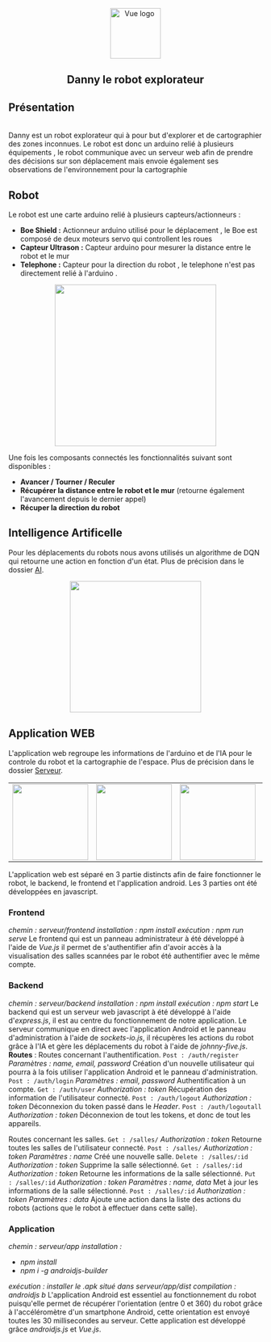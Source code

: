 <p align="center"><target="_blank" rel="noopener noreferrer"><img width="100" src="https://cdn.iconscout.com/icon/free/png-512/robot-97-415007.png" alt="Vue logo"></a></p>

<h2 align="center">Danny le robot explorateur</h2>

## Présentation 
<br>
Danny est un robot explorateur qui à pour but d'explorer et de cartographier des zones inconnues. 
Le robot est donc un arduino relié à plusieurs équipements , le robot communique avec un serveur web afin de prendre des décisions 
sur son déplacement mais envoie également ses observations de l'environnement pour la cartographie

## Robot 
Le robot est une carte arduino relié à plusieurs capteurs/actionneurs :
- **Boe Shield :** Actionneur arduino utilisé pour le déplacement , le Boe est composé de deux moteurs servo qui controllent les roues 
- **Capteur Ultrason :** Capteur arduino pour mesurer la distance entre le robot et le mur
- **Telephone :** Capteur pour la direction du robot ,  le telephone n'est pas directement relié à l'arduino .

<p align="center">
    <img width="320px" src="https://i.ibb.co/mX0NGYY/scheme.png">
</p>

Une fois les composants connectés les fonctionnalités suivant sont disponibles :
  - **Avancer / Tourner / Reculer**
  - **Récupérer la distance entre le robot et le mur** (retourne également l'avancement depuis le dernier appel)
  - **Récuper la direction du robot**
  
## Intelligence Artificelle

Pour les déplacements du robots nous avons utilisés un algorithme de DQN qui retourne une action en fonction d'un état. Plus de précision dans le dossier [AI](https://github.com/ardailler/Super_AI_Robot/tree/master/ai).

<p align="center">
    <img width="260px" src="https://upload.wikimedia.org/wikipedia/commons/9/96/Pytorch_logo.png">
</p>

## Application WEB

L'application web regroupe les informations de l'arduino et de l'IA  pour le controle du robot et la cartographie de l'espace. Plus de précision dans le dossier [Serveur](https://github.com/ardailler/Super_AI_Robot/tree/master/serveur).

<table>
  <tbody>
    <tr>
      <td align="center" valign="middle">
          <img width="150px" src="https://vuejs.org/images/logo.png">
      </td>
      <td align="center" valign="middle">
          <img width="150px" src="http://johnny-five.io/img/j5-logo.svg">
      </td>
      <td align="center" valign="middle">
          <img width="150px" src="https://upload.wikimedia.org/wikipedia/commons/thumb/d/d9/Node.js_logo.svg/1200px-Node.js_logo.svg.png">
      </td>
      <td align="center" valign="middle">
          <img width="150px" src="https://i.cloudup.com/zfY6lL7eFa-3000x3000.png">
      </td>
      <td align="center" valign="middle">
          <img width="150px" src="https://www.grafikart.fr/uploads/icons/socket-io.svg">
      </td>
      <td align="center" valign="middle">
          <img width="150px" src="https://android-js.github.io/img/icon.png">
      </td>
    </tr><tr></tr>
  </tbody>
</table>

L'application web est séparé en 3 partie distincts afin de faire fonctionner le robot, le backend, le frontend et l'application android.
Les 3 parties ont été développées en javascript.

### Frontend
_chemin : serveur/frontend_
_installation : npm install_
_exécution : npm run serve_
Le frontend qui est un panneau administrateur à été développé à l'aide de _Vue.js_ il permet de s'authentifier afin d'avoir accès à la visualisation des salles scannées par le robot été authentifier avec le même compte.

### Backend
_chemin : serveur/backend_
_installation : npm install_
_exécution : npm start_
Le backend qui est un serveur web javascript à été développé à l'aide d'_express.js_, il est au centre du fonctionnement de notre application. Le serveur communique en direct avec l'application Android et le panneau d'administration à l'aide de _sockets-io.js_, il récupères les actions du robot grâce à l'IA et gère les déplacements du robot à l'aide de _johnny-five.js_.
**Routes** :
Routes concernant l'authentification.
`Post : /auth/register`
_Paramètres : name, email, password_
Création d'un nouvelle utilisateur qui pourra à la fois utiliser l'application Android et le panneau d'administration.
`Post : /auth/login`
_Paramètres : email, password_
Authentification à un compte.
`Get : /auth/user`
_Authorization : token_
Récupération des information de l'utilisateur connecté.
`Post : /auth/logout`
_Authorization : token_
Déconnexion du token passé dans le _Header_.
`Post : /auth/logoutall`
_Authorization : token_
Déconnexion de tout les tokens, et donc de tout les appareils.

Routes concernant les salles.
`Get : /salles/`
_Authorization : token_
Retourne toutes les salles de l'utilisateur connecté.
`Post : /salles/`
_Authorization : token_
_Paramètres : name_
Créé une nouvelle salle.
`Delete : /salles/:id`
_Authorization : token_
Supprime la salle sélectionné.
`Get : /salles/:id`
_Authorization : token_
Retourne les informations de la salle sélectionné.
`Put : /salles/:id`
_Authorization : token_
_Paramètres : name, data_
Met à jour les informations de la salle sélectionné.
`Post : /salles/:id`
_Authorization : token_
_Paramètres : data_
Ajoute une action dans la liste des actions du robots (actions que le robot à effectuer dans cette salle).

### Application
_chemin : serveur/app_
_installation :_ 
 - _npm install_
 - _npm i -g androidjs-builder_

_exécution : installer le .apk situé dans serveur/app/dist_
_compilation : androidjs b_
L'application Android est essentiel au fonctionnement du robot puisqu'elle permet de récupérer l'orientation (entre 0 et 360) du robot grâce à l'accéléromètre d'un smartphone Android, cette orientation est envoyé toutes les 30 millisecondes au serveur. Cette application est développé grâce _androidjs.js_ et _Vue.js_.
